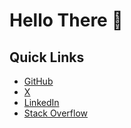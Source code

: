 # Hello There 👋

## Quick Links

* [GitHub](https://github.com/pushkarnimkar/)
* [X](https://x.com/pushkarnim)
* [LinkedIn](https://www.linkedin.com/in/pushkarnim/)
* [Stack Overflow](https://stackoverflow.com/users/4617501/pushkar-nimkar)

